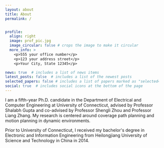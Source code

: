 ```yaml
---
layout: about
title: About
permalink: /


profile:
  align: right
  image: prof_pic.jpg
  image_circular: false # crops the image to make it circular
  more_info: >
    <p>555 your office number</p>
    <p>123 your address street</p>
    <p>Your City, State 12345</p>

news: true  # includes a list of news items
latest_posts: false  # includes a list of the newest posts
selected_papers: false # includes a list of papers marked as "selected={true}"
social: true  # includes social icons at the bottom of the page
---
```


I am a fifth-year Ph.D. candidate in the Department of Electrical and Computer Engineering at University of Connecticut, advised by Professor Shalabh Gupta and co-advised by Professor Shengli Zhou and Professor Liang Zhang. My research is centered around coverage path planning and motion planning in dynamic environments.

Prior to University of Connecticut, I received my bachelor's degree in Electronic and Information Engineering from Heilongjiang University of Science and Technology in China in 2014.
